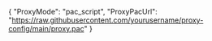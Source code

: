 {
  "ProxyMode": "pac_script",
  "ProxyPacUrl": "https://raw.githubusercontent.com/yourusername/proxy-config/main/proxy.pac"
}
